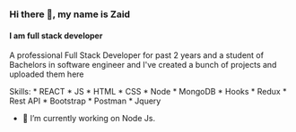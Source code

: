### Hi there 👋, my name is Zaid
#### I am full stack developer


A professional Full Stack Developer for past 2 years and a student of Bachelors in software engineer and I've created a bunch of projects and uploaded them here 

Skills:  * REACT 
         * JS 
         * HTML 
         * CSS 
         * Node 
         * MongoDB 
         * Hooks 
         * Redux 
         * Rest API 
         * Bootstrap 
         * Postman 
          * Jquery  

- 🔭 I’m currently working on Node Js. 






